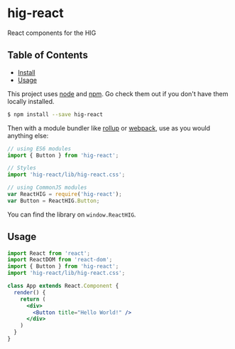 # hig-react

React components for the HIG

## Table of Contents

-   [Install](#install)
-   [Usage](#usage)

This project uses [node](http://nodejs.org) and [npm](https://npmjs.com). Go check them out if you don't have them locally installed.

```sh
$ npm install --save hig-react
```

Then with a module bundler like [rollup](http://rollupjs.org/) or [webpack](https://webpack.js.org/), use as you would anything else:

```javascript
// using ES6 modules
import { Button } from 'hig-react';

// Styles
import 'hig-react/lib/hig-react.css';

// using CommonJS modules
var ReactHIG = require('hig-react');
var Button = ReactHIG.Button;
```

You can find the library on `window.ReactHIG`.

## Usage

```jsx
import React from 'react';
import ReactDOM from 'react-dom';
import { Button } from 'hig-react';
import 'hig-react/lib/hig-react.css';

class App extends React.Component {
  render() {
    return (
      <div>
        <Button title="Hello World!" />
      </div>
    )
  }
}
```

